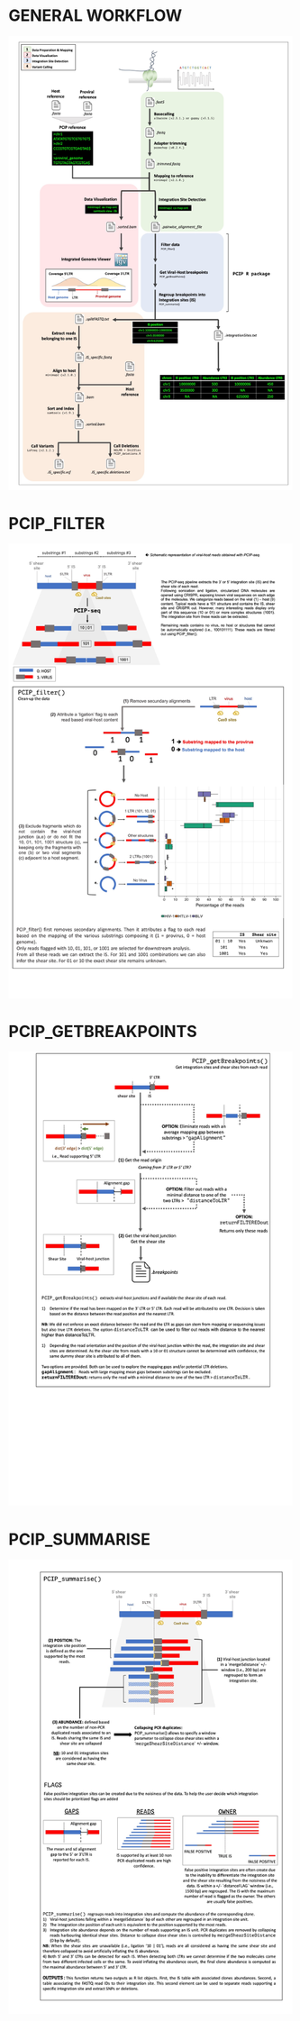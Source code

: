 # GENERAL WORKFLOW

<p align="center">
  <img src="https://github.com/GIGA-AnimalGenomics-BLV/Public/blob/master/PCIP/WORKFLOW/WORKFLOW.jpeg">
</p>

# PCIP_FILTER

<p align="center">
  <img src="https://github.com/GIGA-AnimalGenomics-BLV/Public/blob/master/PCIP/WORKFLOW/FILTER.jpeg">
</p>

# PCIP_GETBREAKPOINTS

<p align="center">
  <img src="https://github.com/GIGA-AnimalGenomics-BLV/Public/blob/master/PCIP/WORKFLOW/BREAKPOINTS.jpeg">
</p>

# PCIP_SUMMARISE

<p align="center">
  <img src="https://github.com/GIGA-AnimalGenomics-BLV/Public/blob/master/PCIP/WORKFLOW/SUMMARISE.jpeg">
</p>
